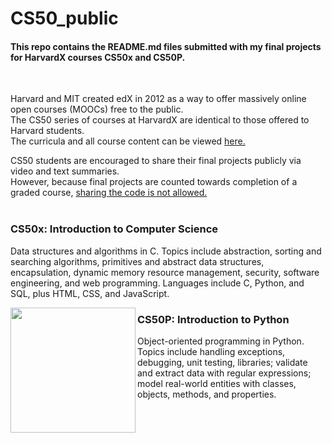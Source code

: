 # CS50_public

#### This repo contains the README.md files submitted with my final projects for HarvardX courses CS50x and CS50P.  
<br>
    
Harvard and MIT created edX in 2012 as a way to offer massively online open courses (MOOCs) free to the public.  
The CS50 series of courses at HarvardX are identical to those offered to Harvard students.  
The curricula and all course content can be viewed <a href="https://cs50.harvard.edu/x/2024/courses/" > here. </a>

CS50 students are encouraged to share their final projects publicly via video and text summaries.  
However, because final projects are counted towards completion of a graded course,  <a href="https://cs50.harvard.edu/x/2024/honesty/" title="Academic integrity statement and details"> sharing the code is not allowed. </a>  
<br>


### CS50x: Introduction to Computer Science

Data structures and algorithms in C. 
Topics include abstraction, sorting and searching algorithms, primitives and abstract data structures, encapsulation, dynamic memory resource management, security, software engineering, and web programming. Languages include C, Python, and SQL, plus HTML, CSS, and JavaScript.

<img src = "https://certificates.cs50.io/a55d244c-46c3-4ba2-ac7e-ab521c5d7189.png?size=100x" width=200 align=left alt="" title="Certificate of Completion CS50x"/>

### CS50P: Introduction to Python

Object-oriented programming in Python. 
Topics include handling exceptions, debugging, unit testing, libraries; validate and extract data with regular expressions; model real-world entities with classes, objects, methods, and properties. 
